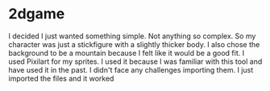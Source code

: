 # 2dgame
I decided I just wanted something simple. Not anything so complex. So my character was just a stickfigure with a slightly thicker body. I also chose the background to be a mountain because I felt like it would be a good fit.
I used Pixilart for my sprites. I used it because I was familiar with this tool and have used it in the past.
I didn't face any challenges importing them. I just imported the files and it worked
